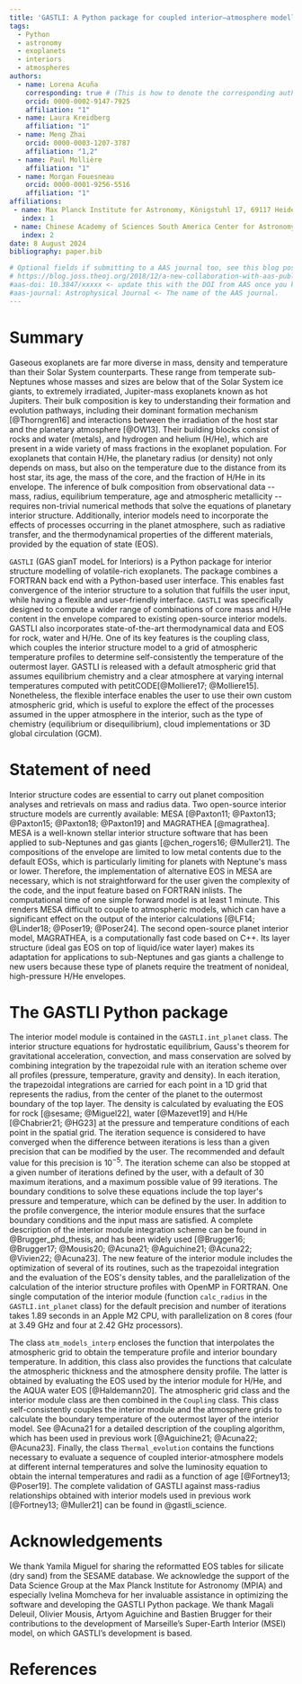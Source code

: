 ```yaml
---
title: 'GASTLI: A Python package for coupled interior–atmosphere modelling of volatile-rich planets'
tags:
  - Python
  - astronomy
  - exoplanets
  - interiors
  - atmospheres
authors:
  - name: Lorena Acuña 
    corresponding: true # (This is how to denote the corresponding author)
    orcid: 0000-0002-9147-7925
    affiliation: "1" 
  - name: Laura Kreidberg
    affiliation: "1"
  - name: Meng Zhai
    orcid: 0000-0003-1207-3787
    affiliation: "1,2"
  - name: Paul Mollière
    affiliation: "1"
  - name: Morgan Fouesneau
    orcid: 0000-0001-9256-5516
    affiliation: "1"
affiliations:
 - name: Max Planck Institute for Astronomy, Königstuhl 17, 69117 Heidelberg, Germany
   index: 1
 - name: Chinese Academy of Sciences South America Center for Astronomy (CASSACA), National Astronomical Observatories, Chinese Academy of  Sciences, Beijing 100101, PR China
   index: 2
date: 8 August 2024
bibliography: paper.bib

# Optional fields if submitting to a AAS journal too, see this blog post:
# https://blog.joss.theoj.org/2018/12/a-new-collaboration-with-aas-publishing
#aas-doi: 10.3847/xxxxx <- update this with the DOI from AAS once you know it.
#aas-journal: Astrophysical Journal <- The name of the AAS journal.
---
```


# Summary

Gaseous exoplanets are far more diverse in mass, density and temperature than their Solar System counterparts. These range from temperate sub-Neptunes whose masses and sizes are below that of the Solar System ice giants, to extremely irradiated, Jupiter-mass exoplanets known as hot Jupiters. Their bulk composition is key to understanding their formation and evolution pathways, including their dominant formation mechanism [@Thorngren16] and interactions between the irradiation of the host star and the planetary atmosphere [@OW13]. Their building blocks consist of rocks and water (metals), and hydrogen and helium (H/He), which are present in a wide variety of mass fractions in the exoplanet population. For exoplanets that contain H/He, the planetary radius (or density) not only depends on mass, but also on the temperature due to the distance from its host star, its age, the mass of the core, and the fraction of H/He in its envelope. The inference of bulk composition from observational data -- mass, radius, equilibrium temperature, age and atmospheric metallicity -- requires non-trivial numerical methods that solve the equations of planetary interior structure. Additionally, interior models need to incorporate the effects of processes occurring in the planet atmosphere, such as radiative transfer, and the thermodynamical properties of the different materials, provided by the equation of state (EOS).

`GASTLI` (GAS gianT modeL for Interiors) is a Python package for interior structure modelling of volatile-rich exoplanets. The package combines a FORTRAN back end with a Python-based user interface. This enables fast convergence of the interior structure to a solution that fulfills the user input, while having a flexible and user-friendly interface. `GASTLI` was specifically designed to compute a wider range of combinations of core mass and H/He content in the envelope compared to existing open-source interior models. GASTLI also incorporates state-of-the-art thermodynamical data and EOS for rock, water and H/He. One of its key features is the coupling class, which couples the interior structure model to a grid of atmospheric temperature profiles to determine self-consistently the temperature of the outermost layer. GASTLI is released with a default atmospheric grid that assumes equilibrium chemistry and a clear atmosphere at varying internal temperatures computed with petitCODE[@Molliere17; @Molliere15]. Nonetheless, the flexible interface enables the user to use their own custom atmospheric grid, which is useful to explore the effect of the processes assumed in the upper atmosphere in the interior, such as the type of chemistry (equilibrium or disequilibrium), cloud implementations or 3D global circulation (GCM). 


# Statement of need

Interior structure codes are essential to carry out planet composition analyses and retrievals on mass and radius data. Two open-source interior structure models are currently available: MESA [@Paxton11; @Paxton13; @Paxton15; @Paxton18; @Paxton19] and MAGRATHEA [@magrathea]. MESA is a well-known stellar interior structure software that has been applied to sub-Neptunes and gas giants [@chen_rogers16; @Muller21]. The compositions of the envelope are limited to low metal contents due to the default EOSs, which is particularly limiting for planets with Neptune's mass or lower. Therefore, the implementation of alternative EOS in MESA are necessary, which is not straightforward for the user given the complexity of the code, and the input feature based on FORTRAN inlists. The computational time of one simple forward model is at least 1 minute. This renders MESA difficult to couple to atmospheric models, which can have a significant effect on the output of the interior calculations [@LF14; @Linder18; @Poser19; @Poser24]. The second open-source planet interior model, MAGRATHEA, is a computationally fast code based on C++. Its layer structure (ideal gas EOS on top of liquid/ice water layer) makes its adaptation for applications to sub-Neptunes and gas giants a challenge to new users because these type of planets require the treatment of nonideal, high-pressure H/He envelopes.



# The GASTLI Python package


The interior model module is contained in the `GASTLI.int_planet` class. The interior structure equations for hydrostatic equilibrium, Gauss's theorem for gravitational acceleration, convection, and mass conservation are solved by combining integration by the trapezoidal rule with an iteration scheme over all profiles (pressure, temperature, gravity and density). In each iteration, the trapezoidal integrations are carried for each point in a 1D grid that represents the radius, from the center of the planet to the outermost boundary of the top layer. The density is calculated by evaluating the EOS for rock [@sesame; @Miguel22], water [@Mazevet19] and H/He [@Chabrier21; @HG23] at the pressure and temperature conditions of each point in the spatial grid. The iteration sequence is considered to have converged when the difference between iterations is less than a given precision that can be modified by the user. The recommended and default value for this precision is $10^{-5}$. The iteration scheme can also be stopped at a given number of iterations defined by the user, with a default of 30 maximum iterations, and a maximum possible value of 99 iterations. The boundary conditions to solve these equations include the top layer's pressure and temperature, which can be defined by the user. In addition to the profile convergence, the interior module ensures that the surface boundary conditions and the input mass are satisfied. A complete description of the interior module integration scheme can be found in @Brugger_phd_thesis, and has been widely used [@Brugger16; @Brugger17; @Mousis20; @Acuna21; @Aguichine21; @Acuna22; @Vivien22; @Acuna23]. The new feature of the interior module includes the optimization of several of its routines, such as the trapezoidal integration and the evaluation of the EOS's density tables, and the parallelization of the calculation of the interior structure profiles with OpenMP in FORTRAN. One single computation of the interior module (function `calc_radius` in the `GASTLI.int_planet` class) for the default precision and number of iterations takes 1.89 seconds in an Apple M2 CPU, with parallelization on 8 cores (four at 3.49 GHz and four at 2.42 GHz processors).

The class `atm_models_interp` encloses the function that interpolates the atmospheric grid to obtain the temperature profile and interior boundary temperature. In addition, this class also provides the functions that calculate the atmospheric thickness and the atmosphere density profile. The latter is obtained by evaluating the EOS used by the interior module for H/He, and the AQUA water EOS [@Haldemann20]. The atmospheric grid class and the interior module class are then combined in the `Coupling` class. This class self-consistently couples the interior module and the atmosphere grids to calculate the boundary temperature of the outermost layer of the interior model. See @Acuna21 for a detailed description of the coupling algorithm, which has been used in previous work [@Aguichine21; @Acuna22; @Acuna23]. Finally, the class `Thermal_evolution` contains the functions necessary to evaluate a sequence of coupled interior-atmosphere models at different internal temperatures and solve the luminosity equation to obtain the internal temperatures and radii as a function of age [@Fortney13; @Poser19]. The complete validation of GASTLI against mass-radius relationships obtained with interior models used in previous work [@Fortney13; @Muller21] can be found in @gastli_science.


# Acknowledgements

We thank Yamila Miguel for sharing the reformatted EOS tables for silicate (dry sand) from the SESAME database. We acknowledge the support of the Data Science Group at the Max Planck Institute for Astronomy (MPIA) and especially Ivelina Momcheva for her invaluable assistance in optimizing the software and developing the GASTLI Python package. We thank Magali Deleuil, Olivier Mousis, Artyom Aguichine and Bastien Brugger for their contributions to the development of Marseille’s Super-Earth Interior (MSEI) model, on which GASTLI’s development is based.


# References
